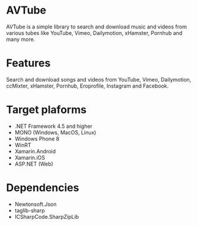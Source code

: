 # AVTube

AVTube is a simple library to search and download music and videos from various tubes like YouTube, Vimeo, Dailymotion, xHamster, Pornhub and many more.

# Features

Search and download songs and videos from YouTube, Vimeo, Dailymotion, ccMixter, xHamster, Pornhub, Eroprofile, Instagram and Facebook.

# Target plaforms

+ .NET Framework 4.5 and higher
+ MONO (Windows, MacOS, Linux)
+ Windows Phone 8
+ WinRT
+ Xamarin.Android
+ Xamarin.iOS
+ ASP.NET (Web)

# Dependencies

+ Newtonsoft.Json
+ taglib-sharp
+ ICSharpCode.SharpZipLib
